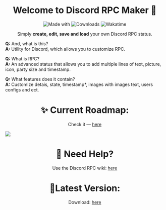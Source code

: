 <h1 align="center">Welcome to Discord RPC Maker 👋</h1>

<p align="center">
    <img alt="Made with" src="https://img.shields.io/badge/Made%20with-C%23-green">
    <img alt="Downloads" src="https://img.shields.io/github/downloads/aniv1re/CustomRPCMaker/total">
    <img alt="Wakatime" src="https://wakatime.com/badge/github/aniv1re/CustomRPCMaker.svg">
</p>

<p align="center">Simply <b>create, edit, save and load</b> your own Discord RPC status.</p> 

**Q:** And, what is this?   
**A:** Utility for Discord, which allows you to customize RPC. 

**Q:** What is RPC?  
**A:** An advanced status that allows you to add multiple lines of text, picture, icon, party size and timestamp.

**Q:** What features does it contain?  
**A:** Customize detais, state, timestamp*, images with images text, users configs and ect.

<h1 align="center">✨ Current Roadmap:</h1> 
<p align="center">Check it — <a href="https://trello.com/b/KrqFBiVH/custom-rpc">here</a></p>

<img align="center" src="https://i.imgur.com/SbHT2ut.png">

<h1 align="center">📝 Need Help?</h1> 
<p align="center">Use the Discord RPC wiki: <a href="https://github.com/aniv1re/CustomRPCMaker/wiki">here</a></p>


<h1 align="center">🚀Latest Version:</h1> 
<p align="center">Download: <a href="https://github.com/aniv1re/CustomRPCMaker/releases/latest">here</a></p>
